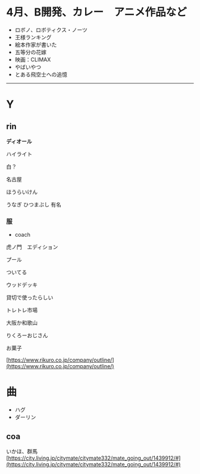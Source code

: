 # **4月、B開発、カレー　アニメ作品など**
- ロボノ、ロボティクス・ノーツ
- 王様ランキング
- 絵本作家が書いた
- 五等分の花嫁
- 映画：CLIMAX
- やばいやつ
- とある飛空士への追憶

---

# Y
## rin
**ディオール**

ハイライト

白？

名古屋

ほうらいけん

うなぎ
ひつまぶし
有名

### **服**
- coach

虎ノ門　エディション

プール

ついてる

ウッドデッキ

貸切で使ったらしい

トレトレ市場

大阪か和歌山

りくろーおじさん

お菓子

[https://www.rikuro.co.jp/company/outline/](https://www.rikuro.co.jp/company/outline/)

# 曲
- ハグ
- ダーリン

## coa
いかほ、群馬
[https://city.living.jp/citymate/citymate332/mate_going_out/1439912/#](https://city.living.jp/citymate/citymate332/mate_going_out/1439912/#)
